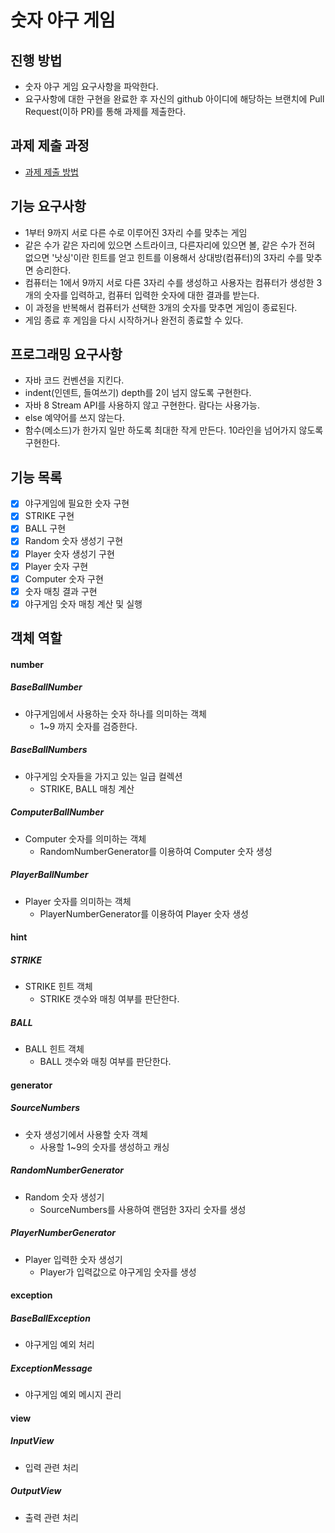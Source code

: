 # 숫자 야구 게임
## 진행 방법
* 숫자 야구 게임 요구사항을 파악한다.
* 요구사항에 대한 구현을 완료한 후 자신의 github 아이디에 해당하는 브랜치에 Pull Request(이하 PR)를 통해 과제를 제출한다.

## 과제 제출 과정
* [과제 제출 방법](https://github.com/next-step/nextstep-docs/tree/master/precourse)

## 기능 요구사항

- 1부터 9까지 서로 다른 수로 이루어진 3자리 수를 맞추는 게임
- 같은 수가 같은 자리에 있으면 스트라이크, 다른자리에 있으면 볼, 같은 수가 전혀 없으면 '낫싱'이란 힌트를 얻고 힌트를 이용해서 상대방(컴퓨터)의 3자리 수를 맞추면 승리한다.
- 컴퓨터는 1에서 9까지 서로 다른 3자리 수를 생성하고 사용자는 컴퓨터가 생성한 3개의 숫자를 입력하고, 컴퓨터 입력한 숫자에 대한 결과를 받는다.
- 이 과정을 반복해서 컴퓨터가 선택한 3개의 숫자를 맞추면 게임이 종료된다.
- 게임 종료 후 게임을 다시 시작하거나 완전히 종료할 수 있다.

## 프로그래밍 요구사항

- 자바 코드 컨벤션을 지킨다.
- indent(인덴트, 들여쓰기) depth를 2이 넘지 않도록 구현한다.
- 자바 8 Stream API를 사용하지 않고 구현한다. 람다는 사용가능.
- else 예약어를 쓰지 않는다.
- 함수(메소드)가 한가지 일만 하도록 최대한 작게 만든다. 10라인을 넘어가지 않도록 구현한다.

## 기능 목록

- [X] 야구게임에 필요한 숫자 구현
- [X] STRIKE 구현
- [X] BALL 구현
- [X] Random 숫자 생성기 구현
- [X] Player 숫자 생성기 구현
- [X] Player 숫자 구현
- [X] Computer 숫자 구현
- [X] 숫자 매칭 결과 구현
- [X] 야구게임 숫자 매칭 계산 및 실행

## 객체 역할

#### number
##### BaseBallNumber
- 야구게임에서 사용하는 숫자 하나를 의미하는 객체
    - 1~9 까지 숫자를 검증한다.
    
##### BaseBallNumbers
- 야구게임 숫자들을 가지고 있는 일급 컬렉션
    - STRIKE, BALL 매칭 계산
       
##### ComputerBallNumber
- Computer 숫자를 의미하는 객체
    - RandomNumberGenerator를 이용하여 Computer 숫자 생성
       
##### PlayerBallNumber
- Player 숫자를 의미하는 객체
    - PlayerNumberGenerator를 이용하여 Player 숫자 생성


#### hint
##### STRIKE
- STRIKE 힌트 객체
    - STRIKE 갯수와 매칭 여부를 판단한다.
    
##### BALL
- BALL 힌트 객체
    - BALL 갯수와 매칭 여부를 판단한다.


#### generator
##### SourceNumbers
- 숫자 생성기에서 사용할 숫자 객체
    - 사용할 1~9의 숫자를 생성하고 캐싱

##### RandomNumberGenerator
- Random 숫자 생성기
    - SourceNumbers를 사용하여 랜덤한 3자리 숫자를 생성
    
##### PlayerNumberGenerator
- Player 입력한 숫자 생성기
    - Player가 입력값으로 야구게임 숫자를 생성
    
    
#### exception
##### BaseBallException
- 야구게임 예외 처리

##### ExceptionMessage
- 야구게임 예외 메시지 관리


#### view
##### InputView
- 입력 관련 처리

##### OutputView
- 출력 관련 처리
